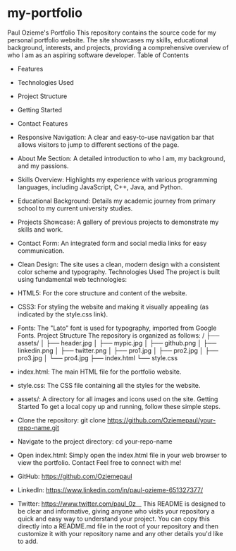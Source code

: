 # my-portfolio
Paul Ozieme's Portfolio
This repository contains the source code for my personal portfolio website. The site showcases my skills, educational background, interests, and projects, providing a comprehensive overview of who I am as an aspiring software developer.
Table of Contents
 * Features
 * Technologies Used
 * Project Structure
 * Getting Started
 * Contact
Features
 * Responsive Navigation: A clear and easy-to-use navigation bar that allows visitors to jump to different sections of the page.
 * About Me Section: A detailed introduction to who I am, my background, and my passions.
 * Skills Overview: Highlights my experience with various programming languages, including JavaScript, C++, Java, and Python.
 * Educational Background: Details my academic journey from primary school to my current university studies.
 * Projects Showcase: A gallery of previous projects to demonstrate my skills and work.
 * Contact Form: An integrated form and social media links for easy communication.
 * Clean Design: The site uses a clean, modern design with a consistent color scheme and typography.
Technologies Used
The project is built using fundamental web technologies:
 * HTML5: For the core structure and content of the website.
 * CSS3: For styling the website and making it visually appealing (as indicated by the style.css link).
 * Fonts: The "Lato" font is used for typography, imported from Google Fonts.
Project Structure
The repository is organized as follows:
/
├── assets/
│   ├── header.jpg
│   ├── mypic.jpg
│   ├── github.png
│   ├── linkedin.png
│   ├── twitter.png
│   ├── pro1.jpg
│   ├── pro2.jpg
│   ├── pro3.jpg
│   └── pro4.jpg
├── index.html
└── style.css

 * index.html: The main HTML file for the portfolio website.
 * style.css: The CSS file containing all the styles for the website.
 * assets/: A directory for all images and icons used on the site.
Getting Started
To get a local copy up and running, follow these simple steps.
 * Clone the repository:
   git clone https://github.com/Oziemepaul/your-repo-name.git

 * Navigate to the project directory:
   cd your-repo-name

 * Open index.html: Simply open the index.html file in your web browser to view the portfolio.
Contact
Feel free to connect with me!
 * GitHub: https://github.com/Oziemepaul
 * LinkedIn: https://www.linkedin.com/in/paul-ozieme-651327377/
 * Twitter: https://www.twitter.com/paul_0z__
This README is designed to be clear and informative, giving anyone who visits your repository a quick and easy way to understand your project. You can copy this directly into a README.md file in the root of your repository and then customize it with your repository name and any other details you'd like to add.